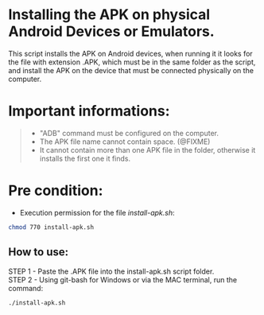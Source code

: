# Installing the APK on physical Android Devices or Emulators.
This script installs the APK on Android devices, when running it it looks for the file with extension .APK,
which must be in the same folder as the script, and install the APK on the device that must be connected
physically on the computer.

# Important informations:
> - "ADB" command must be configured on the computer.
> - The APK file name cannot contain space. (@FIXME)
> - It cannot contain more than one APK file in the folder, otherwise it installs the first one it finds.

# Pre condition:
- Execution permission for the file _install-apk.sh_:

```bash
chmod 770 install-apk.sh
```

## How to use:
STEP 1 - Paste the .APK file into the install-apk.sh script folder.  
STEP 2 - Using git-bash for Windows or via the MAC terminal, run the command:  

```bash
./install-apk.sh
```